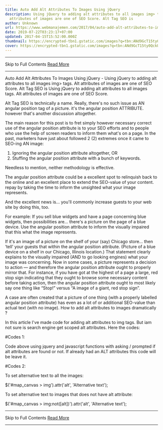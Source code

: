 ```yaml
---
title: Auto Add Alt Attributes To Images Using jQuery
description: Using jQuery to adding alt attributes to all images img> tags. Alt
  attributes of images are one of SEO Score. Alt Tag SEO is
author: Unknown
url: https://www.webmanajemen.com/2017/04/auto-add-alt-attributes-to-images-using.html
date: 2019-07-22T03:23:17+07:00
updated: 2017-04-15T15:52:00.000Z
thumbnail: https://encrypted-tbn1.gstatic.com/images?q=tbn:ANd9GcT15ty0QckURBti5Zj3AddI7sOew19yh8zjKsfJC3Wlu0dFXd2rVQ
cover: https://encrypted-tbn1.gstatic.com/images?q=tbn:ANd9GcT15ty0QckURBti5Zj3AddI7sOew19yh8zjKsfJC3Wlu0dFXd2rVQ
---
```


<hr/> Skip to Full Contents <a href="https://www.webmanajemen.com/2017/04/auto-add-alt-attributes-to-images-using.html" rel="follow" class="button" id="read-more">Read More</a> <hr/> Auto Add Alt Attributes To Images Using jQuery - Using jQuery to adding alt attributes to all images img> tags. Alt attributes of images are one of SEO Score. Alt Tag SEO is Using jQuery to adding alt attributes to all images <img> tags. 
Alt attributes of images are one of SEO Score. 


Alt Tag SEO is technically a name.
Really, there's no such issue as AN angular position tag of a picture. it's the angular position ATTRIBUTE. however that's another discussion altogether.

The main reason for this post is to fret simply however necessary correct use of the angular position attribute is to your SEO efforts and to people who use the help of screen readers to inform them what's on a page.
In the past, marketers have just about followed 2 (2) extremes once it came to SEO-ing AN image:

1) Ignoring the angular position attribute altogether, OR
2) Stuffing the angular position attribute with a bunch of keywords.

Needless to mention, neither methodology is effective.

The angular position attribute could be a excellent spot to relinquish back to the online and an excellent place to extend the SEO-value of your content. repay by taking the time to inform the unsighted what your image represents.

And the excellent news is… you'll commonly increase guests to your web site by doing this, too.

For example: If you sell blue widgets and have a page concerning blue widgets, then possibilities are… there's a picture on the page of a blue device. Use the angular position attribute to inform the visually impaired that this what the image represents.

If it's an image of a picture on the shelf of your (say) Chicago store… then ‘tell’ your guests that within the angular position attribute. (Picture of a blue device on a shelf in our Chicago, Illinois location.) That statement clearly explains to the visually impaired (AND to go looking engines) what your image was concerning.
Now in some cases, a picture represents a decision to action — and therefore the angular position attribute ought to properly mirror that.
For instance, if you have got at the highest of a page a large, red stop sign indicating that they ought to browse some necessary content before taking action, then the angular position attribute ought to most likely say one thing like “Stop!” versus “A image of a giant, red stop sign”.

A case are often created that a picture of one thing (with a properly labelled angular position attribute) has even as a lot of or additional SEO-value than actual text (with no image).
How to add alt attributes to images dramatically ?


In this article I've made code for adding alt attributes to img tags. But     iam not sure is search engine get scoped alt attributes. 
    Here the codes: 

#Codes 1:     

<script>
$(document).ready(function(){
$("img").each(function(){
    var c=$(this);
    var b=c.attr("src");
    var a=$(this).attr("alt");
        if(typeof a==typeof undefined||a==false){
c.attr("alt",b.substring(0,b.lastIndexOf(".")))}
})});
</script>
Code above using jquery and javascript functions with asking / prompted if     alt attributes are found or not. If already had an ALT attributes this code     will be leave it. 


#Codes 2:     


To set alternative text to all the images:     

$('#map_canvas > img').attr('alt', 'Alternative text');


To set alternative text to images that does not have alt        attribute:     

$('#map_canvas > img:not([alt])').attr('alt', 'Alternative text'); <hr/> Skip to Full Contents <a href="https://www.webmanajemen.com/2017/04/auto-add-alt-attributes-to-images-using.html" rel="follow" class="button" id="read-more">Read More</a> <hr/>